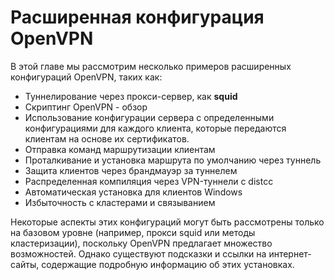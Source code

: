 # Расширенная конфигурация OpenVPN

В этой главе мы рассмотрим несколько примеров расширенных конфигураций OpenVPN, таких как:

* Туннелирование через прокси-сервер, как **squid**
* Скриптинг OpenVPN - обзор
* Использование конфигурации сервера с определенными конфигурациями для каждого клиента, которые передаются клиентам на основе их сертификатов.
* Отправка команд маршрутизации клиентам
* Проталкивание и установка маршрута по умолчанию через туннель
* Защита клиентов через брандмауэр за туннелем
* Распределенная компиляция через VPN-туннели с distcc
* Автоматическая установка для клиентов Windows
* Избыточность с кластерами и связыванием

Некоторые аспекты этих конфигураций могут быть рассмотрены только на базовом уровне (например, прокси squid или методы кластеризации), поскольку OpenVPN предлагает множество возможностей. Однако существуют подсказки и ссылки на интернет-сайты, содержащие подробную информацию об этих установках.
